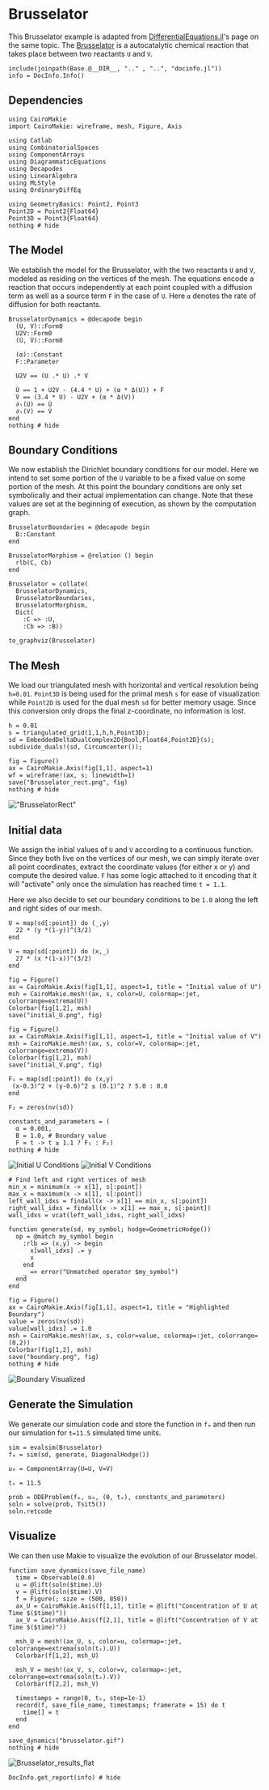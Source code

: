 # Brusselator

This Brusselator example is adapted from [DifferentialEquations.jl](https://docs.sciml.ai/DiffEqDocs/stable/tutorials/advanced_ode_example/)'s page on the same topic. The [Brusselator](https://en.wikipedia.org/wiki/Brusselator) is a autocatalytic chemical reaction that takes place between two reactants `U` and `V`.

```@setup INFO
include(joinpath(Base.@__DIR__, ".." , "..", "docinfo.jl"))
info = DocInfo.Info()
```
## Dependencies
```@example DEC
using CairoMakie
import CairoMakie: wireframe, mesh, Figure, Axis

using Catlab
using CombinatorialSpaces
using ComponentArrays
using DiagrammaticEquations
using Decapodes
using LinearAlgebra
using MLStyle
using OrdinaryDiffEq

using GeometryBasics: Point2, Point3
Point2D = Point2{Float64}
Point3D = Point3{Float64}
nothing # hide
```

## The Model

We establish the model for the Brusselator, with the two reactants `U` and `V`, modeled as residing on the vertices of the mesh. The equations encode a reaction that occurs independently at each point coupled with a diffusion term as well as a source term `F` in the case of `U`. Here `α` denotes the rate of diffusion for both reactants.
```@example DEC
BrusselatorDynamics = @decapode begin
  (U, V)::Form0
  U2V::Form0
  (U̇, V̇)::Form0

  (α)::Constant
  F::Parameter

  U2V == (U .* U) .* V

  U̇ == 1 + U2V - (4.4 * U) + (α * Δ(U)) + F
  V̇ == (3.4 * U) - U2V + (α * Δ(V))
  ∂ₜ(U) == U̇
  ∂ₜ(V) == V̇
end
nothing # hide
```

## Boundary Conditions

We now establish the Dirichlet boundary conditions for our model. Here we intend to set some portion of the `U` variable to be a fixed value on some portion of the mesh. At this point the boundary conditions are only set symbolically and their actual implementation can change. Note that these values are set at the beginning of execution, as shown by the computation graph.
```@example DEC
BrusselatorBoundaries = @decapode begin
  B::Constant
end

BrusselatorMorphism = @relation () begin
  rlb(C, Cb)
end

Brusselator = collate(
  BrusselatorDynamics,
  BrusselatorBoundaries,
  BrusselatorMorphism,
  Dict(
    :C => :U,
    :Cb => :B))

to_graphviz(Brusselator)
```

## The Mesh

We load our triangulated mesh with horizontal and vertical resolution being `h=0.01`. `Point3D` is being used for the primal mesh `s` for ease of visualization while `Point2D` is used for the dual mesh `sd` for better memory usage. Since this conversion only drops the final z-coordinate, no information is lost.
```@example DEC
h = 0.01
s = triangulated_grid(1,1,h,h,Point3D);
sd = EmbeddedDeltaDualComplex2D{Bool,Float64,Point2D}(s);
subdivide_duals!(sd, Circumcenter());

fig = Figure() 
ax = CairoMakie.Axis(fig[1,1], aspect=1) 
wf = wireframe!(ax, s; linewidth=1) 
save("Brusselator_rect.png", fig) 
nothing # hide
```

!["BrusselatorRect"](Brusselator_rect.png)

## Initial data
We assign the initial values of `U` and `V` according to a continuous function. Since they both live on the vertices of our mesh, we can simply iterate over all point coordinates, extract the coordinate values (for either x or y) and compute the desired value. `F` has some logic attached to it encoding that it will "activate" only once the simulation has reached time `t = 1.1`.

Here we also decide to set our boundary conditions to be `1.0` along the left and right sides of our mesh.
```@example DEC
U = map(sd[:point]) do (_,y)
  22 * (y *(1-y))^(3/2)
end

V = map(sd[:point]) do (x,_)
  27 * (x *(1-x))^(3/2)
end

fig = Figure() 
ax = CairoMakie.Axis(fig[1,1], aspect=1, title = "Initial value of U") 
msh = CairoMakie.mesh!(ax, s, color=U, colormap=:jet, colorrange=extrema(U)) 
Colorbar(fig[1,2], msh) 
save("initial_U.png", fig) 

fig = Figure() 
ax = CairoMakie.Axis(fig[1,1], aspect=1, title = "Initial value of V") 
msh = CairoMakie.mesh!(ax, s, color=V, colormap=:jet, colorrange=extrema(V)) 
Colorbar(fig[1,2], msh) 
save("initial_V.png", fig) 

F₁ = map(sd[:point]) do (x,y)
 (x-0.3)^2 + (y-0.6)^2 ≤ (0.1)^2 ? 5.0 : 0.0
end

F₂ = zeros(nv(sd))

constants_and_parameters = (
  α = 0.001,
  B = 1.0, # Boundary value
  F = t -> t ≥ 1.1 ? F₁ : F₂)
nothing # hide
```

![Initial U Conditions](initial_U.png)
![Initial V Conditions](initial_V.png)

```@example DEC
# Find left and right vertices of mesh
min_x = minimum(x -> x[1], s[:point])
max_x = maximum(x -> x[1], s[:point])
left_wall_idxs = findall(x -> x[1] == min_x, s[:point])
right_wall_idxs = findall(x -> x[1] == max_x, s[:point])
wall_idxs = vcat(left_wall_idxs, right_wall_idxs)

function generate(sd, my_symbol; hodge=GeometricHodge())
  op = @match my_symbol begin
    :rlb => (x,y) -> begin
      x[wall_idxs] .= y
      x
    end
    _ => error("Unmatched operator $my_symbol")
  end
end

fig = Figure() 
ax = CairoMakie.Axis(fig[1,1], aspect=1, title = "Highlighted Boundary") 
value = zeros(nv(sd)) 
value[wall_idxs] .= 1.0 
msh = CairoMakie.mesh!(ax, s, color=value, colormap=:jet, colorrange=(0,2)) 
Colorbar(fig[1,2], msh) 
save("boundary.png", fig) 
nothing # hide
```

![Boundary Visualized](boundary.png)


## Generate the Simulation

We generate our simulation code and store the function in `fₘ` and then run our simulation for `t=11.5` simulated time units.
```@example DEC
sim = evalsim(Brusselator)
fₘ = sim(sd, generate, DiagonalHodge())

u₀ = ComponentArray(U=U, V=V)

tₑ = 11.5

prob = ODEProblem(fₘ, u₀, (0, tₑ), constants_and_parameters)
soln = solve(prob, Tsit5())
soln.retcode
```

## Visualize

We can then use Makie to visualize the evolution of our Brusselator model.
```@example DEC
function save_dynamics(save_file_name)
  time = Observable(0.0)
  u = @lift(soln($time).U)
  v = @lift(soln($time).V)
  f = Figure(; size = (500, 850))
  ax_U = CairoMakie.Axis(f[1,1], title = @lift("Concentration of U at Time $($time)"))
  ax_V = CairoMakie.Axis(f[2,1], title = @lift("Concentration of V at Time $($time)"))

  msh_U = mesh!(ax_U, s, color=u, colormap=:jet, colorrange=extrema(soln(tₑ).U))
  Colorbar(f[1,2], msh_U)

  msh_V = mesh!(ax_V, s, color=v, colormap=:jet, colorrange=extrema(soln(tₑ).V))
  Colorbar(f[2,2], msh_V)

  timestamps = range(0, tₑ, step=1e-1)
  record(f, save_file_name, timestamps; framerate = 15) do t
    time[] = t
  end
end

save_dynamics("brusselator.gif")
nothing # hide
```

![Brusselator_results_flat](brusselator.gif)

```@example INFO
DocInfo.get_report(info) # hide
```

